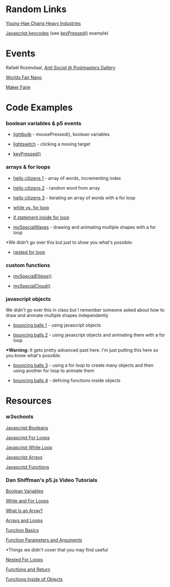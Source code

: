 # Random Links

[Young-Hae Chang Heavy Industries](http://www.yhchang.com/)

[Javascript keycodes](http://keycode.info/) (see [keyPressed()](http://alpha.editor.p5js.org/chjno/sketches/HyZwZEwcb) example)

# Events

Rafaël Rozendaal, [*Anti Social* @ Postmasters Gallery](http://www.postmastersart.com/)

[Worlds Fair Nano](http://www.worldsfairusa.com/nano/ny/2017/)

[Maker Faire](https://makerfaire.com/new-york/)

# Code Examples

### boolean variables & p5 events

* [lightbulb](http://alpha.editor.p5js.org/chjno/sketches/SJVEsmP5Z) - mousePressed(), boolean variables

* [lightswitch](http://alpha.editor.p5js.org/chjno/sketches/BkMCY6UcZ) - clicking a moving target

* [keyPressed()](http://alpha.editor.p5js.org/chjno/sketches/HyZwZEwcb)

### arrays & for loops

* [hello citizens 1](http://alpha.editor.p5js.org/chjno/sketches/rylN3Ewcb) - array of words, incrementing index

* [hello citizens 2](http://alpha.editor.p5js.org/chjno/sketches/BkBdhCUqb) - random word from array

* [hello citizens 3](http://alpha.editor.p5js.org/chjno/sketches/SyGMnCIq-) - iterating an array of words with a for loop

* [while vs. for loop](http://alpha.editor.p5js.org/chjno/sketches/BJWFBHwcW)

* [if statement inside for loop](http://alpha.editor.p5js.org/chjno/sketches/Byn1Urwc-)

* [mySpecialWaves](http://alpha.editor.p5js.org/chjno/sketches/BkXSYRLq-) - drawing and animating multiple shapes with a for loop

\*We didn't go over this but just to show you what's possible:

* [nested for loop](http://alpha.editor.p5js.org/chjno/sketches/r1svPFV5-)

### custom functions

* [mySpecialEllipse()](http://alpha.editor.p5js.org/chjno/sketches/Hk-MMJwc-)

* [mySpecialCloud()](http://alpha.editor.p5js.org/chjno/sketches/Hyk64yv5b)

### javascript objects

We didn't go over this in class but I remember someone asked about how to draw and animate multiple shapes independently

* [bouncing balls 1](http://alpha.editor.p5js.org/chjno/sketches/rkuaMVwcW) - using javascript objects

* [bouncing balls 2](http://alpha.editor.p5js.org/chjno/sketches/HyQ-X4D9b) - using javascript objects and animating them with a for loop

**\*Warning:** It gets pretty advanced past here. I'm just putting this here so you know what's possible.

* [bouncing balls 3](http://alpha.editor.p5js.org/chjno/sketches/r14YQNDcW) - using a for loop to create many objects and then using another for loop to animate them

* [bouncing balls 4](http://alpha.editor.p5js.org/chjno/sketches/By23gSPcb) - defining functions inside objects

# Resources

### w3schools

[Javascript Booleans](https://www.w3schools.com/js/js_booleans.asp)

[Javascript For Loops](https://www.w3schools.com/js/js_loop_for.asp)

[Javascript While Loop](https://www.w3schools.com/js/js_loop_while.asp)

[Javascript Arrays](https://www.w3schools.com/js/js_arrays.asp)

[Javascript Functions](https://www.w3schools.com/js/js_functions.asp)

### Dan Shiffman's p5.js Video Tutorials

[Boolean Variables](https://youtu.be/Rk-_syQluvc)

[While and For Loops](https://youtu.be/cnRD9o6odjk)

[What Is an Array?](https://youtu.be/VIQoUghHSxU)

[Arrays and Loops](https://youtu.be/RXWO3mFuW-I)

[Function Basics](https://youtu.be/wRHAitGzBrg)

[Function Parameters and Arguments](https://youtu.be/zkc417YapfE)

*Things we didn't cover that you may find useful

[Nested For Loops](https://youtu.be/1c1_TMdf8b8)

[Functions and Return](https://youtu.be/qRnUBiTJ66Y)

[Functions Inside of Objects](https://youtu.be/QoFWCPVpWUE)
